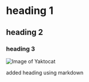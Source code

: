 # heading 1
## heading 2 
### heading 3
![Image of Yaktocat](https://octodex.github.com/images/yaktocat.png)





added heading using markdown

